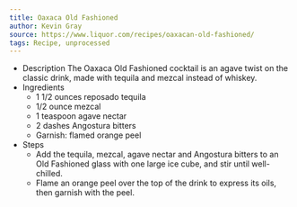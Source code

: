 ```yaml
---
title: Oaxaca Old Fashioned
author: Kevin Gray
source: https://www.liquor.com/recipes/oaxacan-old-fashioned/
tags: Recipe, unprocessed
---
```

- Description
The Oaxaca Old Fashioned cocktail is an agave twist on the classic drink, made with tequila and mezcal instead of whiskey.
- Ingredients
  - 1 1/2 ounces reposado tequila
  - 1/2 ounce mezcal
  - 1 teaspoon agave nectar
  - 2 dashes Angostura bitters
  - Garnish: flamed orange peel
- Steps
  - Add the tequila, mezcal, agave nectar and Angostura bitters to an Old Fashioned glass with one large ice cube, and stir until well-chilled.
  - Flame an orange peel over the top of the drink to express its oils, then garnish with the peel.